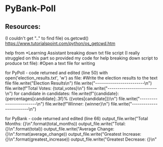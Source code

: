# PyBank-Poll

## Resources:

(I couldn't get ".." to find file) 
os.getcwd() https://www.tutorialspoint.com/python/os_getcwd.htm

help from *Learning Assistant breaking down txt file script (I really struggled on this part so provided my code for help breaking down script to produce txt file): 
#Open a text file for writing

for PyPoll - code returned and edited (line 50)
with open('election_results.txt', 'w') as file:
    #Write the election results to the text file
    file.write("Election Results\n")
    file.write("-------------------------\n")
    file.write(f"Total Votes: {total_votes}\n")
    file.write("-------------------------\n")
    for candidate in candidates:
        file.write(f"{candidate}: {percentages[candidate]:.3f}% ({votes[candidate]})\n")
    file.write("-------------------------\n")
    file.write(f"Winner: {winner}\n")
    file.write("-------------------------\n")

  for PyBank - code returned and edited (line 66)
output_file.write("Total Months: {}\n".format(total_months))
output_file.write("Total: {}\n".format(total))
output_file.write("Average Change: {}\n".format(average_change))
output_file.write("Greatest Increase: {}\n".format(greatest_increase))
output_file.write("Greatest Decrease: {}\n"
